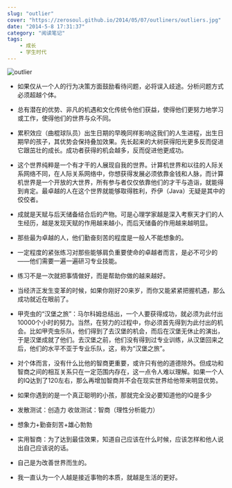 ```yaml
---
slug: "outlier"
cover: "https://zerosoul.github.io/2014/05/07/outliners/outliers.jpg"
date: "2014-5-8 17:31:37"
category: "阅读笔记"
tags:
    - 成长
    - 学生时代
---
```

![outlier](https://zerosoul.github.io/2014/05/07/outliners/outliers.jpg)

-   如果仅从一个人的行为决策方面鼓励看待问题，必将误入歧途。分析问题方式必须超越个体。
    
-   总有潜在的优势、非凡的机遇和文化传统令他们获益，使得他们更努力地学习或工作，使得他们的世界与众不同。
    
-   累积效应（曲棍球队员）出生日期的早晚同样影响这我们的人生进程，出生日期早的孩子，其优势会保持叠加效果。先长起来的大树获得阳光更多反而促进它跟茁壮的成长。成功者获得的机会越多，反而促进他更成功。
    
-   这个世界纯粹是一个有才干的人展现自我的世界。计算机世界和以往的人际关系网络不同，在人际关系网络中，你想获得发展必须依靠金钱和人脉，而计算机世界是一个开放的大世界，所有参与者仅仅依靠他们的才干与造诣，就能得到肯定。最卓越的人在这个世界就能够取得胜利，乔伊（Java）无疑是其中的佼佼者。
    
-   成就是天赋与后天储备结合后的产物。可是心理学家越是深入考察天才们的人生经历，越是发现天赋的作用越来越小，而后天储备的作用越来越明显。
    
-   那些最为卓越的人，他们勤奋刻苦的程度是一般人不能想象的。
    
-   一定程度的紧张练习对那些能够肩负重要使命的卓越者而言，是必不可少的——他们需要一遍一遍研习专业技能。
    
-   练习不是一次就把事情做好，而是帮助你做的越来越好。
    
-   当经济正发生变革的时候，如果你刚好20来岁，而你又能紧紧把握机遇，那么成功就近在眼前了。
    
-   甲壳虫的“汉堡之旅”：马尔科姆总结出，一个人要获得成功，就必须为此付出10000个小时的努力。当然，在努力的过程中，你必须首先得到为此付出的机会。比如甲壳虫乐队，他们得到了去汉堡的机会，而后在汉堡无休止的演出，于是汉堡成就了他们。去汉堡之前，他们没有得到过专业训练，从汉堡回来之后，他们的水平不亚于专业乐队，这，称为“汉堡之旅”。
    
-   对个体而言，没有什么比他的智商更重要，或许只有他的道德除外。但成功和智商之间的相互关系只在一定范围内存在，这一点令人难以理解。如果一个人的IQ达到了120左右，那么再增加智商并不会在现实世界给他带来明显优势。
    
-   如果你遇到的是一个真正聪明的小孩，那就完全没必要知道他的IQ是多少
    
-   发散测试：创造力 收敛测试：智商（理性分析能力）
    
-   想象力+勤奋刻苦+雄心勃勃
    
-   实用智商：为了达到最佳效果，知道自己应该在什么时候，应该怎样和他人说出自己应该说的话。
    
-   自己是为改善世界而生的。
    
-   我一直认为一个人越是接近事物的本质，就越是生活的更好。